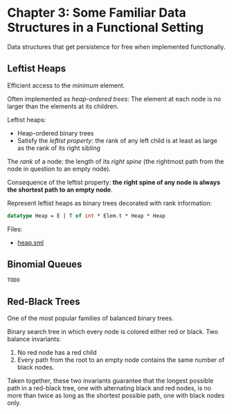 # Chapter 3: Some Familiar Data Structures in a Functional Setting

Data structures that get persistence for free when implemented 
functionally.

## Leftist Heaps

Efficient access to the _minimum_ element.

Often implemented as _heap-ordered trees_:
The element at each node is no larger than
the elements at its children.

Leftist heaps:
- Heap-ordered binary trees
- Satisfy the _leftist property_: the rank of any left child is at least as
large as the rank of its right sibling

The _rank_ of a node: the length of its _right spine_
(the rightmost path from the node in question to an empty node).

Consequence of the leftist property: **the right spine of any node is always 
the shortest path to an empty node**.

Represent leftist heaps as binary trees decorated with rank information:

```sml
datatype Heap = E | T of int * Elem.t * Heap * Heap
```

Files:

- [heap.sml](heap.sml)

## Binomial Queues

`TODO`

## Red-Black Trees

One of the most popular families of balanced binary trees.

Binary search tree in which every node is colored either red or black. Two
balance invariants:

1. No red node has a red child
2. Every path from the root to an empty node contains the same number of
black nodes.

Taken together, these two invariants guarantee that the longest possible path
in a red-black tree, one with alternating black and red nodes, is no more
than twice as long as the shortest possible path, one with black nodes only.
